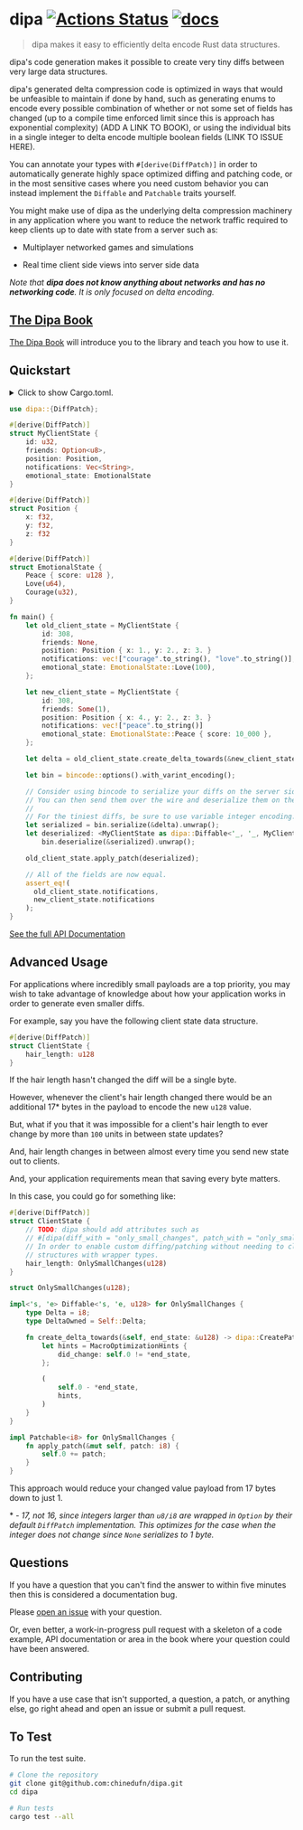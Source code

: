 # dipa [![Actions Status](https://github.com/chinedufn/dipa/workflows/test/badge.svg)](https://github.com/chinedufn/dipa/actions) [![docs](https://docs.rs/dipa/badge.svg)](https://docs.rs/dipa)

> dipa makes it easy to efficiently delta encode Rust data structures.

dipa's code generation makes it possible to create very tiny diffs between very large data structures.

dipa's generated delta compression code is optimized in ways that would be unfeasible to maintain
if done by hand, such as generating enums to encode every possible combination of whether or not some set
of fields has changed (up to a compile time enforced limit since this is approach has exponential complexity) (ADD A LINK TO BOOK),
or using the individual bits in a single integer to delta encode multiple boolean fields (LINK TO ISSUE HERE).

You can annotate your types with `#[derive(DiffPatch)]` in order to automatically generate
highly space optimized diffing and patching code, or in the most sensitive cases
where you need custom behavior you can instead implement the `Diffable` and `Patchable` traits yourself.

You might make use of dipa as the underlying delta compression machinery in any application where
you want to reduce the network traffic required to keep clients up to date with state from a server such as:

- Multiplayer networked games and simulations

- Real time client side views into server side data

_Note that **dipa does not know anything about networks and has no networking code**.
It is only focused on delta encoding._

## [The Dipa Book][book]

[The Dipa Book][book] will introduce you to the library and teach you how to use it.

## Quickstart

<details>
<summary>
Click to show Cargo.toml.
</summary>

```toml
[dependencies]

bincode = "1"
dipa = { version = "0.1", features = ["derive"] }
serde = { version = "1", features = ["derive"] }
```
</details>
<p></p>

```rust
use dipa::{DiffPatch};

#[derive(DiffPatch)]
struct MyClientState {
    id: u32,
    friends: Option<u8>,
    position: Position,
    notifications: Vec<String>,
	emotional_state: EmotionalState
}

#[derive(DiffPatch)]
struct Position {
    x: f32,
    y: f32,
    z: f32
}

#[derive(DiffPatch)]
struct EmotionalState {
    Peace { score: u128 },
    Love(u64),
    Courage(u32),
}

fn main() {
    let old_client_state = MyClientState {
        id: 308,
        friends: None,
        position: Position { x: 1., y: 2., z: 3. }
        notifications: vec!["courage".to_string(), "love".to_string()],
        emotional_state: EmotionalState::Love(100),
    };

    let new_client_state = MyClientState {
        id: 308,
        friends: Some(1),
        position: Position { x: 4., y: 2., z: 3. }
        notifications: vec!["peace".to_string()]
        emotional_state: EmotionalState::Peace { score: 10_000 },
    };

    let delta = old_client_state.create_delta_towards(&new_client_state);

    let bin = bincode::options().with_varint_encoding();

    // Consider using bincode to serialize your diffs on the server side.
    // You can then send them over the wire and deserialize them on the client side.
    //
    // For the tiniest diffs, be sure to use variable integer encoding.
    let serialized = bin.serialize(&delta).unwrap();
    let deserialized: <MyClientState as dipa::Diffable<'_, '_, MyClientState>::DeltaOwned = 
        bin.deserialize(&serialized).unwrap();

    old_client_state.apply_patch(deserialized);

    // All of the fields are now equal.
    assert_eq!(
      old_client_state.notifications,
      new_client_state.notifications
    );
}
```

[See the full API Documentation](https://docs.rs/dipa)

## Advanced Usage

For applications where incredibly small payloads are a top priority, you may wish to take advantage of knowledge about how your application works in order to 
generate even smaller diffs.

For example, say you have the following client state data structure.

```rust
#[derive(DiffPatch)]
struct ClientState {
    hair_length: u128
}
```

If the hair length hasn't changed the diff will be a single byte.

However, whenever the client's hair length changed there would be an additional 17\* bytes in the payload to encode the new `u128` value.

But, what if you that it was impossible for a client's hair length to ever change by more than `100` units in between state updates?

And, hair length changes in between almost every time you send new state out to clients.

And, your application requirements mean that saving every byte matters.

In this case, you could go for something like:

```rust
#[derive(DiffPatch)]
struct ClientState {
    // TODO: dipa should add attributes such as
    // #[dipa(diff_with = "only_small_changes", patch_with = "only_small_changes")]
    // In order to enable custom diffing/patching without needing to clutter your data
    // structures with wrapper types.
    hair_length: OnlySmallChanges(u128)
}

struct OnlySmallChanges(u128);

impl<'s, 'e> Diffable<'s, 'e, u128> for OnlySmallChanges {
    type Delta = i8;
    type DeltaOwned = Self::Delta;

    fn create_delta_towards(&self, end_state: &u128) -> dipa::CreatePatchTowardsReturn<Self::Delta> {
        let hints = MacroOptimizationHints {
            did_change: self.0 != *end_state,
        };

        (
            self.0 - *end_state,
            hints,
        )
    }
}

impl Patchable<i8> for OnlySmallChanges {
    fn apply_patch(&mut self, patch: i8) {
        self.0 += patch;
    }
}
```

This approach would reduce your changed value payload from 17 bytes down to just 1.

\* - _17, not 16, since integers larger than `u8/i8` are wrapped in `Option` by their default `DiffPatch` implementation. This optimizes for the case when the integer does not change since `None` serializes to 1 byte._

## Questions

If you have a question that you can't find the answer to within five minutes then this is considered a documentation bug.

Please [open an issue](https://github.com/chinedufn/dipa/issues/new) with your question.

Or, even better, a work-in-progress pull request with a skeleton of a code example,
API documentation or area in the book where your question could have been answered.

## Contributing

If you have a use case that isn't supported, a question, a patch, or anything else, go right ahead and open an issue or submit a pull request.

## To Test

To run the test suite.

```sh
# Clone the repository
git clone git@github.com:chinedufn/dipa.git
cd dipa

# Run tests
cargo test --all
```

[book]: https://chinedufn.github.io/dipa
